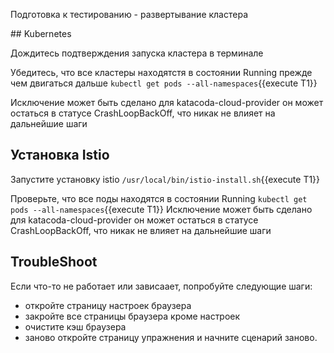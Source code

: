 Подготовка к тестированию - развертывание кластера

## Kubernetes

Дождитесь подтверждения запуска кластера в терминале

Убедитесь, что все кластеры находятстя в состоянии Running прежде чем двигаться дальше `kubectl get pods --all-namespaces`{{execute T1}} 

Исключение может быть сделано для katacoda-cloud-provider он может остаться в статусе CrashLoopBackOff, что никак не влияет на дальнейшие шаги

## Установка Istio

Запустите установку istio `/usr/local/bin/istio-install.sh`{{execute T1}}

Проверьте, что все поды находятся в состоянии Running `kubectl get pods --all-namespaces`{{execute T1}}
Исключение может быть сделано для katacoda-cloud-provider он может остаться в статусе CrashLoopBackOff, что никак не влияет на дальнейшие шаги

## TroubleShoot

Если что-то не работает или зависаает, попробуйте следующие шаги: 

* откройте страницу настроек браузера
* закройте все страницы браузера кроме настроек
* очистите кэш браузера
* заново откройте страницу упражнения и начните сценарий заново.
